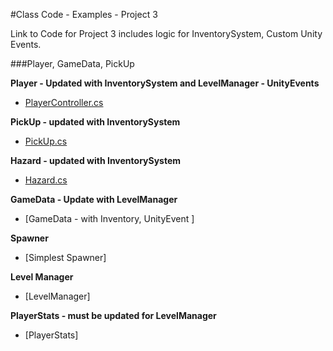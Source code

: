 #Class Code - Examples - Project 3 

Link to Code for Project 3 includes logic for InventorySystem, Custom Unity Events.

###Player, GameData, PickUp

**Player - Updated with InventorySystem and LevelManager - UnityEvents**
- [PlayerController.cs ](/class-code-examples/playercontrollerv3-mods.md)

**PickUp - updated with InventorySystem**
 - [PickUp.cs ](/class-code-examples/pickup-final.md)

**Hazard - updated with InventorySystem**
 - [Hazard.cs](/class-code-examples/pickup-final.md)
 
**GameData - Update with LevelManager**
  - [GameData - with Inventory, UnityEvent ]

**Spawner**
   - [Simplest Spawner] 
   
**Level Manager**
 - [LevelManager] 
 
 **PlayerStats - must be updated for LevelManager**
 - [PlayerStats] 